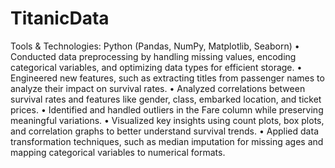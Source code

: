 # TitanicData
Tools & Technologies: Python (Pandas, NumPy, Matplotlib, Seaborn)
•	Conducted data preprocessing by handling missing values, encoding categorical variables, and optimizing data types for efficient storage.
•	Engineered new features, such as extracting titles from passenger names to analyze their impact on survival rates.
•	Analyzed correlations between survival rates and features like gender, class, embarked location, and ticket prices.
•	Identified and handled outliers in the Fare column while preserving meaningful variations.
•	Visualized key insights using count plots, box plots, and correlation graphs to better understand survival trends.
•	Applied data transformation techniques, such as median imputation for missing ages and mapping categorical variables to numerical formats.
